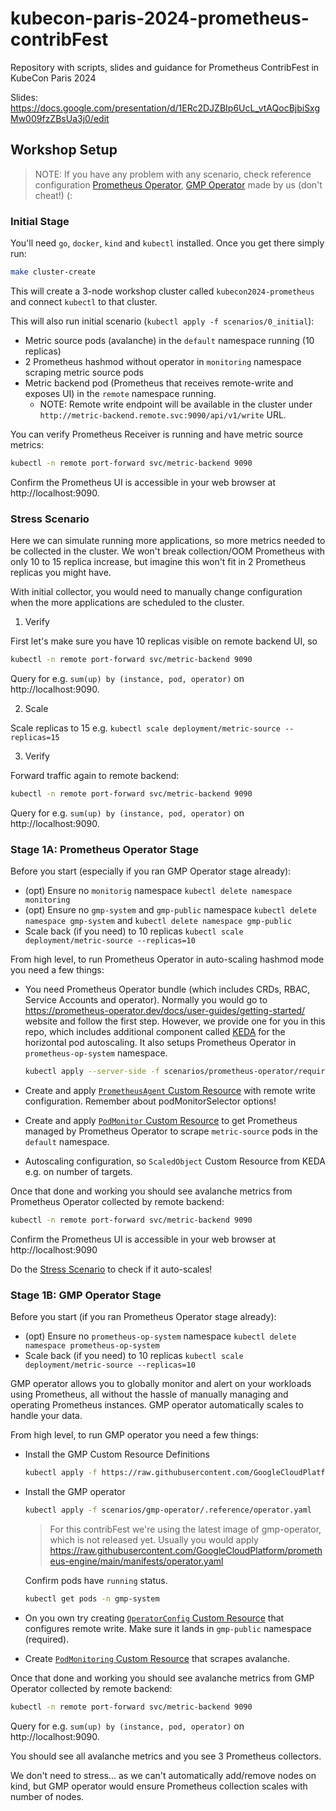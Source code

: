 # kubecon-paris-2024-prometheus-contribFest

Repository with scripts, slides and guidance for Prometheus ContribFest in KubeCon Paris 2024

Slides: https://docs.google.com/presentation/d/1ERc2DJZBIp6UcL_vtAQocBjbiSxgMw009fzZBsUa3j0/edit

## Workshop Setup

> NOTE: If you have any problem with any scenario, check reference configuration [Prometheus Operator](scenarios/prometheus-operator/.reference), [GMP Operator](scenarios/gmp-operator/.reference) made by us (don't cheat!) (:

### Initial Stage

You'll need `go`, `docker`, `kind` and `kubectl` installed. Once you get there simply
run:

```sh 
make cluster-create
```

This will create a 3-node workshop cluster called `kubecon2024-prometheus` and connect `kubectl` to that cluster.

This will also run initial scenario (`kubectl apply -f scenarios/0_initial`):

* Metric source pods (avalanche) in the `default` namespace running (10 replicas)
* 2 Prometheus hashmod without operator in `monitoring` namespace scraping metric source pods
* Metric backend pod (Prometheus that receives remote-write and exposes UI) in the `remote` namespace running.
  * NOTE: Remote write endpoint will be available in the cluster under `http://metric-backend.remote.svc:9090/api/v1/write` URL.

You can verify Prometheus Receiver is running and have metric source metrics:
  
  ```bash
  kubectl -n remote port-forward svc/metric-backend 9090
  ```
  
  Confirm the Prometheus UI is accessible in your web browser at http://localhost:9090.

### Stress Scenario

Here we can simulate running more applications, so more metrics needed to be collected in
the cluster. We won't break collection/OOM Prometheus with only 10 to 15 replica
increase, but imagine this won't fit in 2 Prometheus replicas you might have.

With initial collector, you would need to manually change configuration when the
more applications are scheduled to the cluster.

1. Verify

First let's make sure you have 10 replicas visible on remote backend UI, so
   
  ```bash
  kubectl -n remote port-forward svc/metric-backend 9090
  ```

Query for e.g. `sum(up) by (instance, pod, operator)` on http://localhost:9090.

2. Scale

Scale replicas to 15 e.g. `kubectl scale deployment/metric-source --replicas=15 `

3. Verify

Forward traffic again to remote backend:

  ```bash
  kubectl -n remote port-forward svc/metric-backend 9090
  ```

Query for e.g. `sum(up) by (instance, pod, operator)` on http://localhost:9090.

### Stage 1A: Prometheus Operator Stage

Before you start (especially if you ran GMP Operator stage already):

* (opt) Ensure no `monitorig` namespace `kubectl delete namespace monitoring`
* (opt) Ensure no `gmp-system` and `gmp-public` namespace `kubectl delete namespace gmp-system` and `kubectl delete namespace gmp-public`
* Scale back (if you need) to 10 replicas `kubectl scale deployment/metric-source --replicas=10`

From high level, to run Prometheus Operator in auto-scaling hashmod mode you
need a few things:

* You need Prometheus Operator bundle (which includes CRDs, RBAC, Service Accounts and operator). 
Normally you would go to https://prometheus-operator.dev/docs/user-guides/getting-started/ website
and follow the first step. However, we provide one for you in this repo, which includes
additional component called [KEDA](https://keda.sh/) for the horizontal pod autoscaling.
It also setups Prometheus Operator in `prometheus-op-system` namespace.

  ```bash
  kubectl apply --server-side -f scenarios/prometheus-operator/requirements/bundle.yaml
  ```

* Create and apply [`PrometheusAgent` Custom Resource](https://prometheus-operator.dev/docs/operator/api/#monitoring.coreos.com/v1alpha1.PrometheusAgent) with remote
write configuration. Remember about podMonitorSelector options!
* Create and apply [`PodMonitor` Custom Resource](https://prometheus-operator.dev/docs/operator/api/#monitoring.coreos.com/v1.PodMonitor) to get Prometheus managed by
Prometheus Operator to scrape `metric-source` pods in the `default` namespace.
* Autoscaling configuration, so `ScaledObject` Custom Resource from KEDA e.g. on number of targets.

Once that done and working you should see avalanche metrics from Prometheus Operator
collected by remote backend:

  ```bash
  kubectl -n remote port-forward svc/metric-backend 9090
  ```

Confirm the Prometheus UI is accessible in your web browser at http://localhost:9090

Do the [Stress Scenario](#stress-scenario) to check if it auto-scales!

### Stage 1B: GMP Operator Stage

Before you start (if you ran Prometheus Operator stage already):

* (opt) Ensure no `prometheus-op-system` namespace `kubectl delete namespace prometheus-op-system`
* Scale back (if you need) to 10 replicas `kubectl scale deployment/metric-source --replicas=10`

GMP operator allows you to globally monitor and alert on your workloads using Prometheus,
all without the hassle of manually managing and operating Prometheus instances. GMP operator automatically scales to handle your data.

From high level, to run GMP operator you need a few things:

* Install the GMP Custom Resource Definitions

   ```bash
   kubectl apply -f https://raw.githubusercontent.com/GoogleCloudPlatform/prometheus-engine/main/manifests/setup.yaml
   ```

* Install the GMP operator

   ```bash
   kubectl apply -f scenarios/gmp-operator/.reference/operator.yaml
   ```
   
   > For this contribFest we're using the latest image of gmp-operator, which is not released yet. Usually you would apply https://raw.githubusercontent.com/GoogleCloudPlatform/prometheus-engine/main/manifests/operator.yaml

   Confirm pods have `running` status.

   ```bash
   kubectl get pods -n gmp-system
   ```

* On you own try creating [`OperatorConfig` Custom Resource](https://github.com/GoogleCloudPlatform/prometheus-engine/blob/main/doc/api.md#monitoring.googleapis.com/v1.OperatorConfig) that
configures remote write. Make sure it lands in `gmp-public` namespace (required).
* Create [`PodMonitoring` Custom Resource](https://github.com/GoogleCloudPlatform/prometheus-engine/blob/main/doc/api.md#monitoring.googleapis.com/v1.PodMonitoring) that scrapes avalanche.

Once that done and working you should see avalanche metrics from GMP Operator
collected by remote backend:

  ```bash
  kubectl -n remote port-forward svc/metric-backend 9090
  ```

Query for e.g. `sum(up) by (instance, pod, operator)` on http://localhost:9090.

You should see all avalanche metrics and you see 3 Prometheus collectors.

We don't need to stress... as we can't automatically add/remove nodes on kind, but GMP operator
would ensure Prometheus collection scales with number of nodes.


